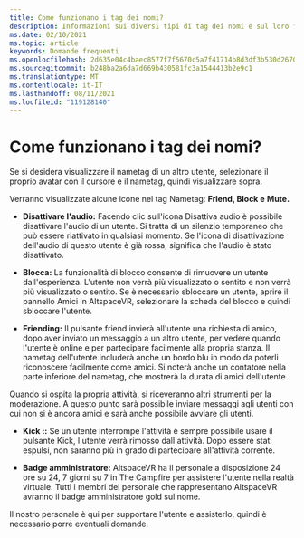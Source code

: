 ```yaml
---
title: Come funzionano i tag dei nomi?
description: Informazioni sui diversi tipi di tag dei nomi e sul loro funzionamento in AltspaceVR.
ms.date: 02/10/2021
ms.topic: article
keywords: Domande frequenti
ms.openlocfilehash: 2d635e04c4baec8577f7f5670c5a7f41714b8d3df3b530d26708b38287df7b84
ms.sourcegitcommit: b248ba2a6da7d669b430581fc3a1544413b2e9c1
ms.translationtype: MT
ms.contentlocale: it-IT
ms.lasthandoff: 08/11/2021
ms.locfileid: "119128140"
---
```

# <a name="how-do-nametags-work"></a>Come funzionano i tag dei nomi?

Se si desidera visualizzare il nametag di un altro utente, selezionare il proprio avatar con il cursore e il nametag, quindi visualizzare sopra.

Verranno visualizzate alcune icone nel tag Nametag: **Friend, Block e** **Mute.**

* **Disattivare l'audio:** Facendo clic sull'icona Disattiva audio è possibile disattivare l'audio di un utente. Si tratta di un silenzio temporaneo che può essere riattivato in qualsiasi momento. Se l'icona di disattivazione dell'audio di questo utente è già rossa, significa che l'audio è stato disattivato.

* **Blocca:** La funzionalità di blocco consente di rimuovere un utente dall'esperienza. L'utente non verrà più visualizzato o sentito e non verrà più visualizzato o sentito. Se è necessario sbloccare un utente, aprire il pannello Amici in AltspaceVR, selezionare la scheda del blocco e quindi sbloccare l'utente.

* **Friending:** Il pulsante friend invierà all'utente una richiesta di amico, dopo aver inviato un messaggio a un altro utente, per vedere quando l'utente è online e per partecipare facilmente alla propria stanza. Il nametag dell'utente includerà anche un bordo blu in modo da poterli riconoscere facilmente come amici. Si noterà anche un contatore nella parte inferiore del nametag, che mostrerà la durata di amici dell'utente.

Quando si ospita la propria attività, si riceveranno altri strumenti per la moderazione. A questo punto sarà possibile inviare messaggi agli utenti con cui non si è ancora amici e sarà anche possibile avviare gli utenti.

* **Kick ::** Se un utente interrompe l'attività è sempre possibile usare il pulsante Kick, l'utente verrà rimosso dall'attività. Dopo essere stati espulsi, non saranno più in grado di partecipare all'attività corrente. 

* **Badge amministratore:** AltspaceVR ha il personale a disposizione 24 ore su 24, 7 giorni su 7 in The Campfire per assistere l'utente nella realtà virtuale. Tutti i membri del personale che rappresentano AltspaceVR avranno il badge amministratore gold sul nome.

Il nostro personale è qui per supportare l'utente e assisterlo, quindi è necessario porre eventuali domande. 